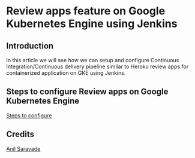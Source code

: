 # Review apps feature on Google Kubernetes Engine using Jenkins

## Introduction

In this article we will see how we can setup and configure Continuous Integration/Continuous delivery pipeline similar to Heroku review apps for containerized application on GKE using Jenkins.

## Steps to configure Review apps on Google Kubernetes Engine

[Steps to configure](abc)

## Credits
[Anil Saravade](https://www.linkedin.com/in/anilgsaravade/)
